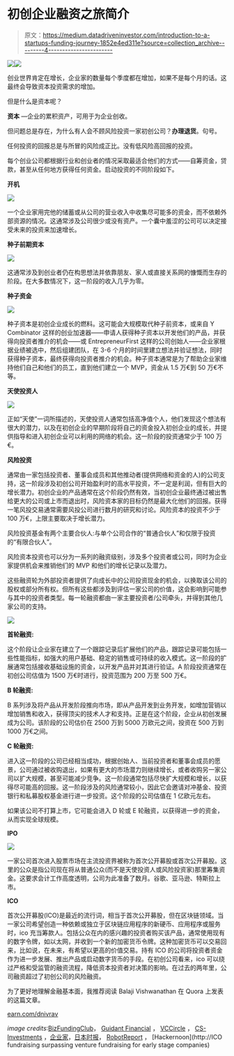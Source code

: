 # 初创企业融资之旅简介

> 原文：<https://medium.datadriveninvestor.com/introduction-to-a-startups-funding-journey-1852e4ed311e?source=collection_archive---------4----------------------->

[![](img/77922e0750904f3fb36ccf737b6862b3.png)](http://www.track.datadriveninvestor.com/1B9E)![](img/44603af7c3f88ab44209dbc16bea2e0e.png)

创业世界肯定在增长，企业家的数量每个季度都在增加，如果不是每个月的话。这最终会导致资本投资需求的增加。

但是什么是资本呢？

**资本** —企业的累积资产，可用于为企业创收。

但问题总是存在，为什么有人会不顾风险投资一家初创公司？**办理退货**。句号。

任何投资的回报总是与所冒的风险成正比。没有低风险高回报的投资。

每个创业公司都根据行业和创业者的情况采取最适合他们的方式——自筹资金，贷款，甚至从任何地方获得任何资金。启动投资的不同阶段如下。

**开机**

![](img/8cf06cb2d4d16bec6fa6dad1b50b055f.png)

一个企业家用完他的储蓄或从公司的营业收入中收集尽可能多的资金，而不依赖外部资源的情况。这通常涉及公司很少或没有资产。一个囊中羞涩的公司可以决定接受未来的投资来加速增长。

**种子前期资本**

![](img/705c21030646cee6e35a4ab9ffea701b.png)

这通常涉及到创业者仍在构思想法并依靠朋友、家人或直接关系网的慷慨而生存的阶段。在大多数情况下，这一阶段的收入几乎为零。

**种子资金**

![](img/be9975f7018ce78e44a3e7e13d7f81f9.png)

种子资本是初创企业成长的燃料。这可能会大规模取代种子前资本，或来自 Y Combinator 这样的创业加速器——申请人获得种子资本以开发他们的产品，并获得向投资者推介的机会——或 EntrepreneurFirst 这样的公司创始人——企业家根据业绩被选中，然后组建团队，在 3-6 个月的时间里建立想法并验证想法，同时获得种子资本，最终获得向投资者推介的机会。种子资本通常是为了帮助企业家维持他们自己和他们的员工，直到他们建立一个 MVP，资金从 1.5 万€到 50 万€不等。

**天使投资人**

![](img/26b73d85e142a8ab57a6698e0d8fa2f3.png)

正如“天使”一词所描述的，天使投资人通常包括高净值个人，他们发现这个想法有很大的潜力，以及在初创企业的早期阶段将自己的资金投入初创企业的成长，并提供指导和进入初创企业可以利用的网络的机会。这一阶段的投资通常少于 100 万€。

**风险投资**

通常由一家包括投资者、董事会成员和其他推动者(提供网络和资金的人)的公司支持，这一阶段涉及初创公司开始盈利时的高水平投资，不一定是利润，但有巨大的增长潜力。初创企业的产品通常在这个阶段仍然有效，当初创企业最终通过被出售给更大的公司或上市而退出时，风险资本家的目标仍然是最大化他们的回报。获得一笔风投交易通常需要风投公司进行数月的研究和讨论。风险资本的投资不少于 100 万€，上限主要取决于增长潜力。

风险投资基金有两个主要合伙人:与单个公司合作的“普通合伙人”和仅限于投资的“有限合伙人”。

风险资本投资也可以分为一系列的融资级别，涉及多个投资者或公司，同时为企业家提供机会来推销他们的 MVP 和他们的增长记录以及潜力。

这些融资轮为外部投资者提供了向成长中的公司投资现金的机会，以换取该公司的股权或部分所有权。但所有这些都涉及到评估一家公司的价值，这会影响到可能参与其中的投资者类型。每一轮融资都由一家主要投资者/公司牵头，并得到其他几家公司的支持。

![](img/553d907fb5d689dbe4ddeddc880aa013.png)

**首轮融资:**

这个阶段让企业家在建立了一个跟踪记录后扩展他们的产品，跟踪记录可能包括一些性能指标，如强大的用户基础、稳定的销售或可持续的收入模式。这一阶段的扩展通常包括接收基础设施的资金，以开发产品并对其进行验证。A 阶段投资通常在初创公司估值为 1500 万€时进行，投资范围为 200 万至 500 万€。

**B 轮融资:**

B 系列涉及将产品从开发阶段推向市场，即从产品开发到业务开发，如增加营销以增加销售和收入，获得顶尖的技术人才和支持。正是在这个阶段，企业从初创发展成为公司。该阶段的公司估价在 2500 万到 5000 万欧元之间，投资在 500 万到 1000 万€之间。

**C 轮融资:**

进入这一阶段的公司已经相当成功，根据创始人、当前投资者和董事会成员的愿景，公司通过被收购退出，如果有更大的市场潜力则继续增长，或者收购另一家公司以扩大规模，甚至可能减少竞争。这一阶段通常包括尽快扩大规模和增长，以获得尽可能高的回报。这一阶段涉及的风险通常较小，因此它会邀请对冲基金、投资银行和私募股权基金进行进一步投资。这个阶段的公司估值在 1 亿欧元左右。

如果该公司不打算上市，它可能会进入 D 轮或 E 轮融资，以获得进一步的资金，从而实现全球规模。

**IPO**

![](img/84c3f10db258ef8f86ded1bdea290e4e.png)

一家公司首次进入股票市场在主流投资界被称为首次公开募股或首次公开募股。这里的公众是指公司现在将从普通公众(而不是天使投资人或风险投资家)那里筹集资金。这要求会计工作高度透明，公司为此准备了数月。谷歌、亚马逊、特斯拉上市。

**ICO**

首次公开募股(ICO)是最近的流行词，相当于首次公开募股，但在区块链领域。当一家公司希望创造一种依赖或独立于区块链应用程序的新硬币、应用程序或服务时，ico 充当筹款人。包括公众在内的感兴趣的投资者购买该产品，通常使用现有的数字令牌，如以太网，并收到一个新的加密货币令牌。这种加密货币可以交易回来，比如说，在未来，有希望以更高的价值交易。持有 ICO 的公司将投资者资金作为进一步发展、推出产品或启动数字货币的手段。在初创公司看来，ico 可以绕过严格和受监管的融资流程，降低资本投资者对决策的影响。在过去的两年里，公司融资超过了初创公司的风险融资。

为了更好地理解金融基本面，我推荐阅读 Balaji Vishwanathan 在 Quora 上发表的这篇文章。

[earn.com/dnivrav](https://earn.com/dnivrav)

*image credits*:[BizFundingClub](https://www.bizfundingclub.com/post/a-startups-funding-journey-from-bootstrapping-to-vc)， [Guidant Financial](https://www.guidantfinancial.com/small-business-funding-guide/self-funded-options/) ， [VCCircle](https://www.vccircle.com/hindustan-petroleum-invests-pre-seed-capital-in-ai-startup-tranzmeo/) ， [CS-Investments](http://www.cs-investments.com/csinvestmentsseedcapital.aspx) ，[企业家](https://www.entrepreneur.com/article/238931)，[日本时报](https://www.japantimes.co.jp/news/2017/06/15/business/cool-japan-bets-10-million-u-s-fund-attract-foreign-venture-capital/)， [RobotReport](https://www.therobotreport.com/two-robotic-stock-ipos-coming-to-market/) ， [Hackernoon](http://ICO fundraising surpassing venture fundraising for early stage companies)